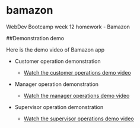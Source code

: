 # bamazon
WebDev Bootcamp week 12 homework - Bamazon

##Demonstration demo

Here is the demo video of Bamazon app

* Customer operation demonstration
    * [Watch the customer operations demo video](CustomerOp.mov)

* Manager operation demonstration
    * [Watch the manager operations demo video](ManagerOp.mov)

* Supervisor operation demonstration
    * [Watch the supervisor operations demo video](SupervisorOp.mov)

